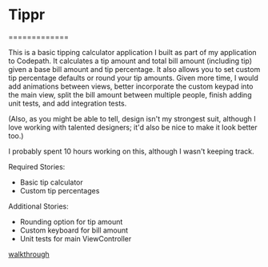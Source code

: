 # Tippr
=============

This is a basic tipping calculator application I built as part of my application to Codepath.  It calculates a tip amount and total bill amount (including tip) given a base bill amount and tip percentage.  It also allows you to set custom tip percentage defaults or round your tip amounts.  Given more time, I would add animations between views, better incorporate the custom keypad into the main view, split the bill amount between multiple people, finish adding unit tests, and add integration tests.

(Also, as you might be able to tell, design isn't my strongest suit, although I love working with talented designers; it'd also be nice to make it look better too.)

I probably spent 10 hours working on this, although I wasn't keeping track.

Required Stories:

* Basic tip calculator
* Custom tip percentages

Additional Stories:

* Rounding option for tip amount
* Custom keyboard for bill amount
* Unit tests for main ViewController

[walkthrough](https://raw.githubusercontent.com/shubik22/tipcalculator/master/tippr.gif)
